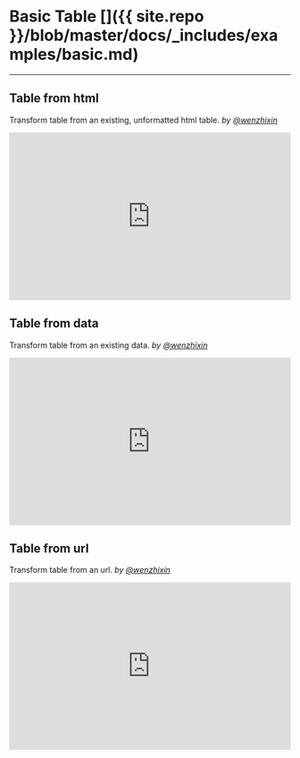 # Basic Table []({{ site.repo }}/blob/master/docs/_includes/examples/basic.md)

---

## Table from html

Transform table from an existing, unformatted html table. _by [@wenzhixin](https://github.com/wenzhixin)_

<iframe width="100%" height="300" src="http://jsfiddle.net/wenyi/e3nk137y/2/embedded/html,js,css,resources,result" allowfullscreen="allowfullscreen" frameborder="0"></iframe>

## Table from data

Transform table from an existing data. _by [@wenzhixin](https://github.com/wenzhixin)_

<iframe width="100%" height="300" src="http://jsfiddle.net/wenyi/e3nk137y/1/embedded/html,js,css,resources,result" allowfullscreen="allowfullscreen" frameborder="0"></iframe>

## Table from url

Transform table from an url. _by [@wenzhixin](https://github.com/wenzhixin)_

<iframe width="100%" height="300" src="http://jsfiddle.net/wenyi/e3nk137y/3/embedded/html,js,css,resources,result" allowfullscreen="allowfullscreen" frameborder="0"></iframe>